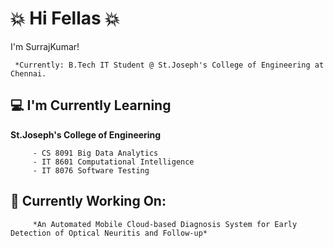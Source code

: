  # :collision: Hi Fellas :collision:

I'm SurrajKumar!

     *Currently: B.Tech IT Student @ St.Joseph's College of Engineering at Chennai.
  
## :computer:  I'm Currently Learning
    
 **St.Joseph's College of Engineering**

         - CS 8091 Big Data Analytics
         - IT 8601 Computational Intelligence 
         - IT 8076 Software Testing

## :mag_right: Currently Working On:

         *An Automated Mobile Cloud-based Diagnosis System for Early Detection of Optical Neuritis and Follow-up*




